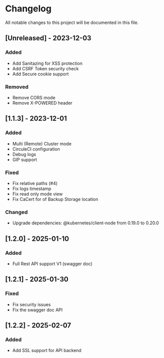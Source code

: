 # Changelog

All notable changes to this project will be documented in this file.

## [Unreleased] - 2023-12-03

### Added

- Add Sanitazing for XSS protection
- Add CSRF Token security check
- Add Secure cookie support

### Removed

- Remove CORS mode
- Remove X-POWERED header

## [1.1.3] - 2023-12-01

### Added

- Multi (Remote) Cluster mode
- CirculeCI configuration
- Debug logs
- GIP support

### Fixed

- Fix relative paths (#4)
- Fix logs timestamp
- Fix read only mode view
- Fix CaCert for of Backup Storage location

### Changed

- Upgrade dependencies: @kubernetes/client-node from 0.19.0 to 0.20.0

## [1.2.0] - 2025-01-10

### Added

- Full Rest API support V1 (swagger doc)

## [1.2.1] - 2025-01-30

### Fixed

- Fix security issues
- Fix the swagger doc API

## [1.2.2] - 2025-02-07

### Added

- Add SSL support for API backend
